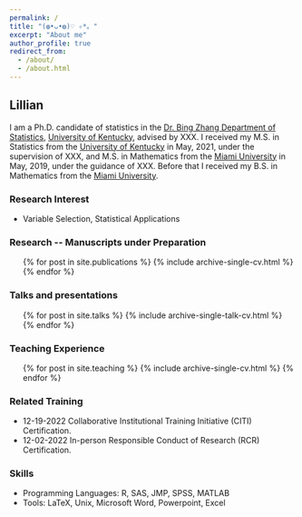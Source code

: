 ```yaml
---
permalink: /
title: "(◍•ᴗ•◍)♡ ✧*。"
excerpt: "About me"
author_profile: true
redirect_from: 
  - /about/
  - /about.html
---
```


## Lillian

I am a Ph.D. candidate of statistics in the [Dr. Bing Zhang Department of Statistics](https://stat.as.uky.edu/), [University of Kentucky](https://www.uky.edu/), advised by XXX. I received my M.S. in Statistics from the [University of Kentucky](https://www.uky.edu/) in May, 2021, under the supervision of XXX, and M.S. in Mathematics from the [Miami University](https://miamioh.edu/) in May, 2019, under the guidance of XXX. Before that I received my B.S. in Mathematics from the [Miami University](https://miamioh.edu/).

### Research Interest
* Variable Selection, Statistical Applications

### Research -- Manuscripts under Preparation
 <ul>{% for post in site.publications %}
    {% include archive-single-cv.html %}
  {% endfor %}</ul>
  
### Talks and presentations
  <ul>{% for post in site.talks %}
    {% include archive-single-talk-cv.html %}
  {% endfor %}</ul>

### Teaching Experience
  <ul>{% for post in site.teaching %}
    {% include archive-single-cv.html %}
  {% endfor %}</ul>
  
### Related Training
  * 12-19-2022 Collaborative Institutional Training Initiative (CITI) Certification.
  * 12-02-2022 In-person Responsible Conduct of Research (RCR) Certification.
  
### Skills
* Programming Languages: R, SAS, JMP, SPSS, MATLAB
* Tools: LaTeX, Unix, Microsoft Word, Powerpoint, Excel
